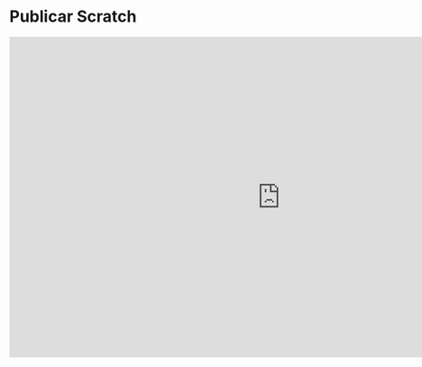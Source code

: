 
# Publicar Scratch

<iframe allowfullscreen="allowfullscreen" frameborder="0" height="569" mozallowfullscreen="mozallowfullscreen" src="https://docs.google.com/presentation/d/193Fnwm-6epAaPdyXKkfynr_gFSQWFAGHD1NSTlz9ANI/embed?start=false&amp;loop=false&amp;delayms=3000" webkitallowfullscreen="webkitallowfullscreen" width="960"></iframe>

